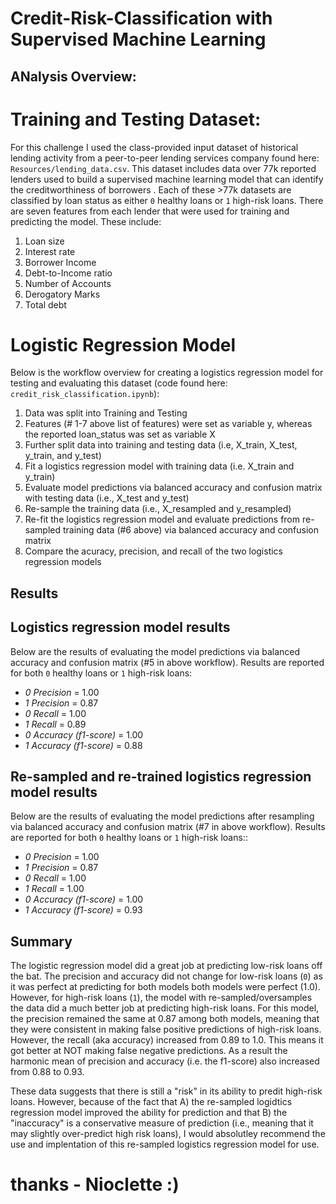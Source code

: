 # Credit-Risk-Classification with Supervised Machine Learning

## ANalysis Overview:

# Training and Testing Dataset: 
For this challenge I used the class-provided input dataset of historical lending activity from a peer-to-peer lending services company found here: `Resources/lending_data.csv`. This dataset  includes data over 77k reported lenders used to build a supervised machine learning model that can identify the creditworthiness of borrowers . Each of these >77k datasets are classified by loan status as either `0` healthy loans or `1` high-risk loans. There are seven features from each lender that were used for training and predicting the model. These include: 
1. Loan size
2. Interest rate
3. Borrower Income
4. Debt-to-Income ratio
5. Number of Accounts
6. Derogatory Marks
7. Total debt

# Logistic Regression Model 
Below is the workflow overview for creating a logistics regression model for testing and evaluating this dataset (code found here: `credit_risk_classification.ipynb`):
1. Data was split into Training and Testing 
2. Features (# 1-7 above list of features) were set as variable y, whereas the reported loan_status was set as variable X
3. Further split data into training and testing data (i.e, X_train, X_test, y_train, and y_test)
4. Fit a logistics regression model with training data (i.e. X_train and y_train)
5. Evaluate model predictions via balanced accuracy and confusion matrix with testing data (i.e., X_test and y_test)
6. Re-sample the training data (i.e., X_resampled and y_resampled)
7. Re-fit the logistics regression model and evaluate predictions from re-sampled training data (#6 above) via balanced accuracy and confusion matrix
8. Compare the acuracy, precision, and recall of the two logistics regression models

## Results

## Logistics regression model results
Below are the results of evaluating the model predictions via balanced accuracy and confusion matrix (#5 in above workflow). Results are reported for both `0` healthy loans or `1` high-risk loans:
* *0 Precision* = 1.00
* *1 Precision* = 0.87
* *0 Recall* = 1.00
* *1 Recall* = 0.89
* *0 Accuracy (f1-score)* = 1.00
* *1 Accuracy (f1-score)* =  0.88

## Re-sampled and re-trained logistics regression model results
Below are the results of evaluating the model predictions after resampling via balanced accuracy and confusion matrix (#7 in above workflow). Results are reported for both `0` healthy loans or `1` high-risk loans::
* *0 Precision* = 1.00
* *1 Precision* = 0.87
* *0 Recall* = 1.00
* *1 Recall* = 1.00
* *0 Accuracy (f1-score)* = 1.00
* *1 Accuracy (f1-score)* =  0.93

## Summary
The logistic regression model did a great job at predicting low-risk loans off the bat. The precision and accuracy did not change for low-risk loans (`0`) as it was perfect at predicting for both models both models were perfect (1.0). However, for high-risk loans (`1`), the model with re-sampled/oversamples the data did a much better job at predicting high-risk loans. For this model, the precision remained the same at 0.87 among both models, meaning that they were consistent in making false positive predictions of high-risk loans. However, the recall (aka accuracy) increased from 0.89 to 1.0. This means it got better at NOT making false negative predictions. As a result the harmonic mean of precision and accuracy (i.e. the f1-score) also increased from 0.88 to 0.93.

These data suggests that there is still a "risk" in its ability to predit high-risk loans. However, because of the fact that A) the re-sampled logidtics regression model improved the ability for prediction and that B) the "inaccuracy" is a conservative measure of prediction (i.e., meaning that it may slightly over-predict high risk loans), I would absolutley recommend the use and implentation of this re-sampled logistics regression model for use.


# thanks - Nioclette :)

